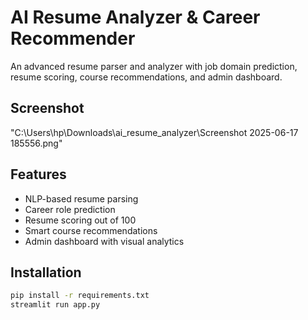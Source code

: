 # AI Resume Analyzer & Career Recommender

An advanced resume parser and analyzer with job domain prediction, resume scoring, course recommendations, and admin dashboard.
## Screenshot
"C:\Users\hp\Downloads\ai_resume_analyzer\Screenshot 2025-06-17 185556.png"
## Features
- NLP-based resume parsing
- Career role prediction
- Resume scoring out of 100
- Smart course recommendations
- Admin dashboard with visual analytics

## Installation
```bash
pip install -r requirements.txt
streamlit run app.py
```
